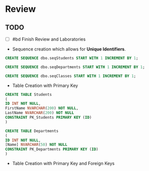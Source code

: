 # Review

## TODO
- [ ] #bd Finish Review and Laboratories 

- Sequence creation which allows for **Unique Identifiers**.

~~~ SQL
CREATE SEQUENCE dbo.seqStudents START WITH 1 INCREMENT BY 1; 

CREATE SEQUENCE dbo.seqDepartments START WITH 1 INCREMENT BY 1; 

CREATE SEQUENCE dbo.seqClasses START WITH 1 INCREMENT BY 1;
~~~

- Table Creation with Primary Key

~~~ SQL
CREATE TABLE Students 
( 
ID INT NOT NULL, 
FirstName NVARCHAR(200) NOT NULL, 
LastName NVARCHAR(200) NOT NULL 
CONSTRAINT PK_Students PRIMARY KEY (ID) 
) 

CREATE TABLE Departments 
( 
ID INT NOT NULL, 
[Name] NVARCHAR(50) NOT NULL 
CONSTRAINT PK_Departments PRIMARY KEY (ID) 
)
~~~

- Table Creation with Primary Key and Foreign Keys
~~~ SQL

~~~